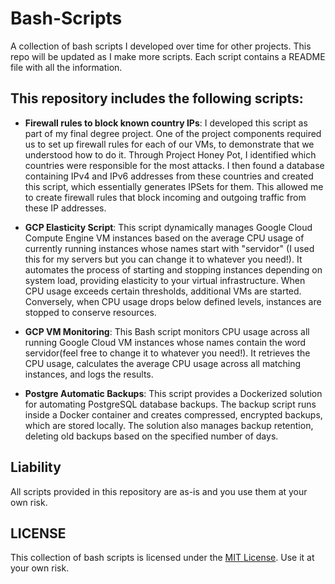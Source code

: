 # Bash-Scripts

A collection of bash scripts I developed over time for other projects. This repo will be updated as I make more scripts. Each script contains a README file with all the information.

## This repository includes the following scripts:

- **Firewall rules to block known country IPs**: I developed this script as part of my final degree project. One of the project components required us to set up firewall rules for each of our VMs, to demonstrate that we understood how to do it. Through Project Honey Pot, I identified which countries were responsible for the most attacks. I then found a database containing IPv4 and IPv6 addresses from these countries and created this script, which essentially generates IPSets for them. This allowed me to create firewall rules that block incoming and outgoing traffic from these IP addresses.

- **GCP Elasticity Script**: This script dynamically manages Google Cloud Compute Engine VM instances based on the average CPU usage of currently running instances whose names start with "servidor" (I used this for my servers but you can change it to whatever you need!). It automates the process of starting and stopping instances depending on system load, providing elasticity to your virtual infrastructure. When CPU usage exceeds certain thresholds, additional VMs are started. Conversely, when CPU usage drops below defined levels, instances are stopped to conserve resources.

-  **GCP VM Monitoring**: This Bash script monitors CPU usage across all running Google Cloud VM instances whose names contain the word servidor(feel free to change it to whatever you need!). It retrieves the CPU usage, calculates the average CPU usage across all matching instances, and logs the results.

-  **Postgre Automatic Backups**: This script provides a Dockerized solution for automating PostgreSQL database backups. The backup script runs inside a Docker container and creates compressed, encrypted backups, which are stored locally. The solution also manages backup retention, deleting old backups based on the specified number of days.

## Liability

All scripts provided in this repository are as-is and you use them at your own risk.

## LICENSE

This collection of bash scripts is licensed under the [MIT License](LICENSE). Use it at your own risk.

